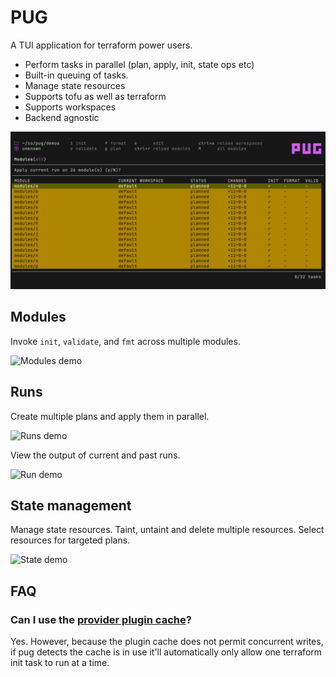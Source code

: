 # PUG

A TUI application for terraform power users.

* Perform tasks in parallel (plan, apply, init, state ops etc)
* Built-in queuing of tasks.
* Manage state resources
* Supports tofu as well as terraform
* Supports workspaces
* Backend agnostic

![Applying runs](./demos/applying_runs.png)

## Modules

Invoke `init`, `validate`, and `fmt` across multiple modules.

![Modules demo](https://vhs.charm.sh/vhs-yP3fHxUgxvKfimnTk9GLk.gif)

## Runs

Create multiple plans and apply them in parallel.

![Runs demo](https://vhs.charm.sh/vhs-5cktxirUmHmO7R37AYRYib.gif)

View the output of current and past runs.

![Run demo](https://vhs.charm.sh/vhs-6rzYrbsZN98dPUUMyVkWPN.gif)

## State management

Manage state resources. Taint, untaint and delete multiple resources. Select resources for targeted plans.

![State demo](https://vhs.charm.sh/vhs-oPUY2OAFmb4nvtVl1xY88.gif)

## FAQ

### Can I use the [provider plugin cache](https://developer.hashicorp.com/terraform/cli/config/config-file#provider-plugin-cache)?

Yes. However, because the plugin cache does not permit concurrent writes, if pug detects the cache is in use it'll automatically only allow one terraform init task to run at a time.

